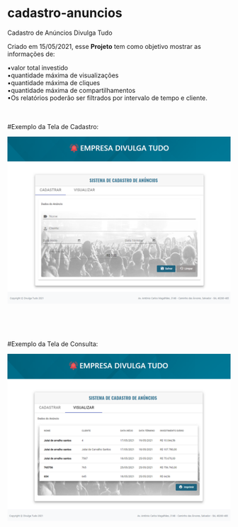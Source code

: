 # cadastro-anuncios
Cadastro de Anúncios Divulga Tudo

Criado em 15/05/2021, esse **Projeto** tem como objetivo mostrar as informações de:

▪valor total investido
<br>
▪quantidade máxima de visualizações
<br>
▪quantidade máxima de cliques
<br>
▪quantidade máxima de compartilhamentos
<br>
▪Os relatórios poderão ser filtrados por intervalo de tempo e cliente.
<br>
<br>
<br>

#Exemplo da Tela de Cadastro:
<p align="center">
  <img src="https://github.com/jutaics/cadastro-anuncios/blob/master/pagina_inicial.png" width="700" height="auto" />  
</p>
<br>
<br>
<br>

#Exemplo da Tela de Consulta:
<p align="center">
  <img src="https://github.com/jutaics/cadastro-anuncios/blob/master/tela_consulta.png" width="700" height="auto" />  
</p>




